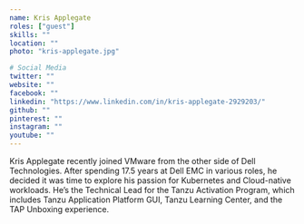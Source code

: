 ```yaml
---
name: Kris Applegate
roles: ["guest"]
skills: ""
location: ""
photo: "kris-applegate.jpg"

# Social Media
twitter: ""
website: ""
facebook: ""
linkedin: "https://www.linkedin.com/in/kris-applegate-2929203/"
github: ""
pinterest: ""
instagram: ""
youtube: ""
---
```


Kris Applegate recently joined VMware from the other side of Dell Technologies. 
After spending 17.5 years at Dell EMC in various roles, he decided it was time 
to explore his passion for Kubernetes and Cloud-native workloads. He’s the Technical 
Lead for the Tanzu Activation Program, which includes Tanzu Application Platform GUI, 
Tanzu Learning Center, and the TAP Unboxing experience.

<!--more-->

